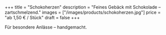 +++
title = "Schokoherzen"
description = "Feines Gebäck mit Schokolade – zartschmelzend."
images = ["/images/products/schokoherzen.jpg"]
price = "ab 1,50 € / Stück"
draft = false
+++

Für besondere Anlässe – handgemacht.
